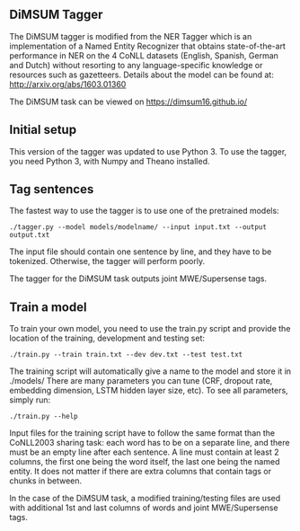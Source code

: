 ## DiMSUM Tagger
The DiMSUM tagger is modified from the NER Tagger which is an implementation of a Named Entity Recognizer that obtains state-of-the-art performance in NER on the 4 CoNLL datasets (English, Spanish, German and Dutch) without resorting to any language-specific knowledge or resources such as gazetteers. Details about the model can be found at: http://arxiv.org/abs/1603.01360

The DiMSUM task can be viewed on https://dimsum16.github.io/

## Initial setup

This version of the tagger was updated to use Python 3.
To use the tagger, you need Python 3, with Numpy and Theano installed.

## Tag sentences

The fastest way to use the tagger is to use one of the pretrained models:

```
./tagger.py --model models/modelname/ --input input.txt --output output.txt
```

The input file should contain one sentence by line, and they have to be tokenized. Otherwise, the tagger will perform poorly.

The tagger for the DiMSUM task outputs joint MWE/Supersense tags.

## Train a model

To train your own model, you need to use the train.py script and provide the location of the training, development and testing set:

```
./train.py --train train.txt --dev dev.txt --test test.txt
```

The training script will automatically give a name to the model and store it in ./models/
There are many parameters you can tune (CRF, dropout rate, embedding dimension, LSTM hidden layer size, etc). To see all parameters, simply run:

```
./train.py --help
```

Input files for the training script have to follow the same format than the CoNLL2003 sharing task: each word has to be on a separate line, and there must be an empty line after each sentence. A line must contain at least 2 columns, the first one being the word itself, the last one being the named entity. It does not matter if there are extra columns that contain tags or chunks in between. 

In the case of the DiMSUM task, a modified training/testing files are used with additional 1st and last columns of words and joint MWE/Supersense tags.
